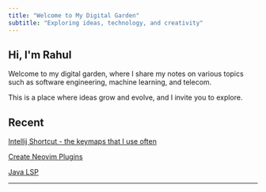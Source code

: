 ```yaml
---
title: "Welcome to My Digital Garden"
subtitle: "Exploring ideas, technology, and creativity"
---
```


## Hi, I'm Rahul
Welcome to my digital garden, where I share my notes on various topics such as software engineering, machine learning, and telecom.

This is a place where ideas grow and evolve, and I invite you to explore.

## Recent
[Intellij Shortcut - the keymaps that I use often](IntelliJ_Shortcuts)

[Create Neovim Plugins](neovim/Create_Neovim_Plugins)

[Java LSP](neovim/Java_LSP)

---